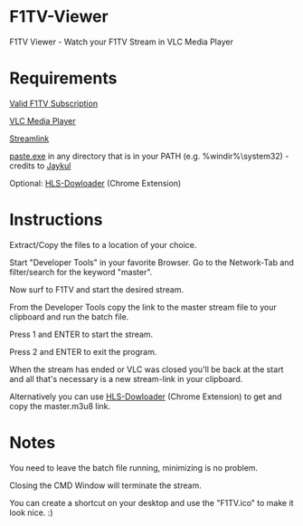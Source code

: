 # F1TV-Viewer
F1TV Viewer - Watch your F1TV Stream in VLC Media Player

# Requirements
[Valid F1TV Subscription](https://f1tv.formula1.com)

[VLC Media Player](https://www.videolan.org)

[Streamlink](https://github.com/streamlink/streamlink/releases)

[paste.exe](https://www.c3scripts.com/tutorials/msdos/paste.html) in any directory that is in your PATH (e.g. %windir%\system32) - credits to [Jaykul](https://github.com/Jaykul)

Optional: [HLS-Dowloader](https://github.com/puemos/hls-downloader-chrome-extension) (Chrome Extension)

# Instructions
Extract/Copy the files to a location of your choice.

Start "Developer Tools" in your favorite Browser. Go to the Network-Tab and filter/search for the keyword "master". 

Now surf to F1TV and start the desired stream.

From the Developer Tools copy the link to the master stream file to your clipboard and run the batch file. 

Press 1 and ENTER to start the stream.

Press 2 and ENTER to exit the program.

When the stream has ended or VLC was closed you'll be back at the start and all that's necessary is a new stream-link in your clipboard.

Alternatively you can use [HLS-Dowloader](https://github.com/puemos/hls-downloader-chrome-extension) (Chrome Extension) to get and copy the master.m3u8 link.


# Notes
You need to leave the batch file running, minimizing is no problem. 

Closing the CMD Window will terminate the stream.

You can create a shortcut on your desktop and use the "F1TV.ico" to make it look nice. :)
